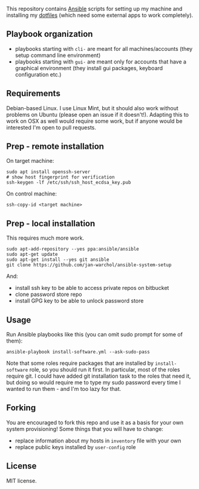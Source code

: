 This repository contains [Ansible](http://docs.ansible.com/) scripts for
setting up my machine and installing my
[dotfiles](https://github.com/jan-warchol/my-dotfiles) (which need some
external apps to work completely).

Playbook organization
---------------------

- playbooks starting with `cli-` are meant for all machines/accounts (they
  setup command line environment)
- playbooks starting with `gui-` are meant only for accounts that have a
  graphical environment (they install gui packages, keyboard configuration
  etc.)



Requirements
------------

Debian-based Linux.  I use Linux Mint, but it should also work without
problems on Ubuntu (please open an issue if it doesn't!).
Adapting this to work on OSX as well would require some work, but if anyone
would be interested I'm open to pull requests.


Prep - remote installation
---------------------------

On target machine:

    sudo apt install openssh-server
    # show host fingerprint for verification
    ssh-keygen -lf /etc/ssh/ssh_host_ecdsa_key.pub

On control machine:

    ssh-copy-id <target machine>

Prep - local installation
--------------------------

This requires much more work.

    sudo apt-add-repository --yes ppa:ansible/ansible
    sudo apt-get update
    sudo apt-get install --yes git ansible
    git clone https://github.com/jan-warchol/ansible-system-setup

And:

- install ssh key to be able to access private repos on bitbucket
- clone password store repo
- install GPG key to be able to unlock password store

Usage
-----

Run Ansible playbooks like this (you can omit sudo prompt for some of them):

    ansible-playbook install-software.yml --ask-sudo-pass

Note that some roles require packages that are installed by `install-software`
role, so you should run it first.  In particular, most of the roles require git.
I could have added git installation task to the roles that need it, but doing
so would require me to type my sudo password every time I wanted to run them -
and I'm too lazy for that.



Forking
-------

You are encouraged to fork this repo and use it as a basis for your own system
provisioning!  Some things that you will have to change:

- replace information about my hosts in `inventory` file with your own
- replace public keys installed by `user-config` role



License
-------

MIT license.

